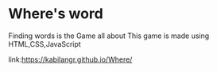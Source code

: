 # Where's word
Finding words is the Game all about
This game is made using HTML,CSS,JavaScript





link:https://kabilangr.github.io/Where/
